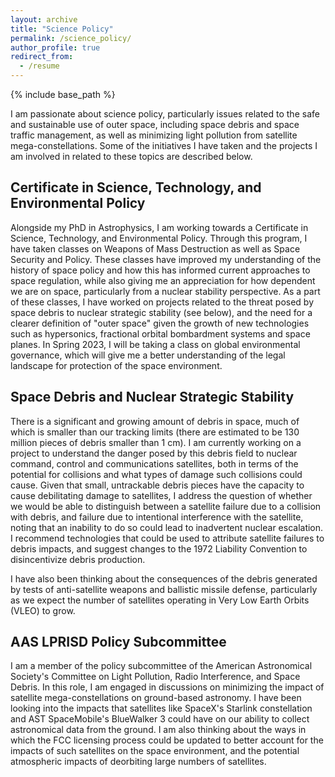 ```yaml
---
layout: archive
title: "Science Policy"
permalink: /science_policy/
author_profile: true
redirect_from:
  - /resume
---
```


{% include base_path %}

I am passionate about science policy, particularly issues related to the safe and sustainable use of outer space, including space debris and space traffic management, as well as minimizing light pollution from satellite mega-constellations. Some of the initiatives I have taken and the projects I am involved in related to these topics are described below.

## Certificate in Science, Technology, and Environmental Policy

Alongside my PhD in Astrophysics, I am working towards a Certificate in Science, Technology, and Environmental Policy. Through this program, I have taken classes on Weapons of Mass Destruction as well as Space Security and Policy. These classes have improved my understanding of the history of space policy and how this has informed current approaches to space regulation, while also giving me an appreciation for how dependent we are on space, particularly from a nuclear stability perspective. As a part of these classes, I have worked on projects related to the threat posed by space debris to nuclear strategic stability (see below), and the need for a clearer definition of "outer space" given the growth of new technologies such as hypersonics, fractional orbital bombardment systems and space planes. In Spring 2023, I will be taking a class on global environmental governance, which will give me a better understanding of the legal landscape for protection of the space environment.

## Space Debris and Nuclear Strategic Stability

There is a significant and growing amount of debris in space, much of which is smaller than our tracking limits (there are estimated to be 130 million pieces of debris smaller than 1 cm). I am currently working on a project to understand the danger posed by this debris field to nuclear command, control and communications satellites, both in terms of the potential for collisions and what types of damage such collisions could cause. Given that small, untrackable debris pieces have the capacity to cause debilitating damage to satellites, I address the question of whether we would be able to distinguish between a satellite failure due to a collision with debris, and failure due to intentional interference with the satellite, noting that an inability to do so could lead to inadvertent nuclear escalation. I recommend technologies that could be used to attribute satellite failures to debris impacts, and suggest changes to the 1972 Liability Convention to disincentivize debris production. 

I have also been thinking about the consequences of the debris generated by tests of anti-satellite weapons and ballistic missile defense, particularly as we expect the number of satellites operating in Very Low Earth Orbits (VLEO) to grow.

## AAS LPRISD Policy Subcommittee

I am a member of the policy subcommittee of the American Astronomical Society's Committee on Light Pollution, Radio Interference, and Space Debris. In this role, I am engaged in discussions on minimizing the impact of satellite mega-constellations on ground-based astronomy. I have been looking into the impacts that satellites like SpaceX's Starlink constellation and AST SpaceMobile's BlueWalker 3 could have on our ability to collect astronomical data from the ground. I am also thinking about the ways in which the FCC licensing process could be updated to better account for the impacts of such satellites on the space environment, and the potential atmospheric impacts of deorbiting large numbers of satellites.
